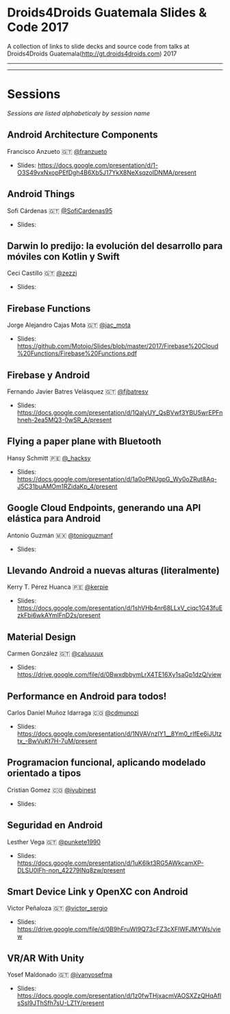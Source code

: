 Droids4Droids Guatemala Slides & Code 2017
==============

A collection of links to slide decks and source code from talks at Droids4Droids Guatemala(http://gt.droids4droids.com) 2017


-----


-----

# Sessions

_Sessions are listed alphabeticaly by session name_



## Android Architecture Components
Francisco Anzueto :guatemala: [@franzueto](https://twitter.com/franzueto)

* Slides: https://docs.google.com/presentation/d/1-O3S49vxNxopPEfDgh4B6Xb5J17YkX8NeXsqzoIDNMA/present


## Android Things
Sofi Cárdenas :guatemala: [@SofiCardenas95](https://twitter.com/SofiCardenas95)

* Slides: 


## Darwin lo predijo: la evolución del desarrollo para móviles con Kotlin y Swift
Ceci Castillo :guatemala: [@zezzi](https://twitter.com/zezzi)

* Slides:


## Firebase Functions
Jorge Alejandro Cajas Mota :guatemala: [@jac_mota](https://twitter.com/jac_mota)

* Slides: https://github.com/Motojo/Slides/blob/master/2017/Firebase%20Cloud%20Functions/Firebase%20Functions.pdf


## Firebase y Android
Fernando Javier Batres Velásquez :guatemala: [@fjbatresv](https://twitter.com/fjbatresv)

* Slides: https://docs.google.com/presentation/d/1QalyUY_QsBVwf3YBU5wrEPFnhneh-2ea5MQ3-0wSR_A/present


## Flying a paper plane with Bluetooth
Hansy Schmitt :peru: [@_hacksy](https://twitter.com/_hacksy)

* Slides: https://docs.google.com/presentation/d/1a0oPNUgpG_Wy0oZRut8Aq-J5C31buAMOm1RZidaKp_4/present


## Google Cloud Endpoints, generando una API elástica para Android
Antonio Guzmán :mexico: [@tonioguzmanf](https://twitter.com/tonioguzmanf)

* Slides:


## Llevando Android a nuevas alturas (literalmente)
Kerry T. Pérez Huanca :peru: [@kerpie](https://twitter.com/kerpie)

* Slides: https://docs.google.com/presentation/d/1shVHb4nr68LLxV_ciqc1G43fuEzkFbi6wkAYmlFnD2s/present


## Material Design
Carmen González :guatemala: [@caluuuux](https://twitter.com/caluuuux)

* Slides: https://drive.google.com/file/d/0BwxdbbymLrX4TE16Xy1saGp1dzQ/view


## Performance en Android para todos!
Carlos Daniel Muñoz Idarraga :colombia: [@cdmunozi](https://twitter.com/cdmunozi)

* Slides: https://docs.google.com/presentation/d/1NVAVnzIY1__8Ym0_rIfEe6iJUtztx_-BwVuKt7H-7uM/present


## Programacion funcional, aplicando modelado orientado a tipos
Cristian Gomez :colombia: [@iyubinest](https://twitter.com/iyubinest)

* Slides:


## Seguridad en Android
Lesther Vega :guatemala: [@punkete1990](https://twitter.com/punkete1990)

* Slides: https://docs.google.com/presentation/d/1uK6lkt3RG5AWkcamXP-DLSU0lFh-non_42279INq8zw/present


## Smart Device Link y OpenXC con Android
Victor Peñaloza :guatemala: [@victor_sergio](https://twitter.com/victor_sergio)


* Slides: https://drive.google.com/file/d/0B9hFruWI9Q73cFZ3cXFlWFJMYWs/view


## VR/AR With Unity
Yosef Maldonado :guatemala: [@ivanyosefma](https://twitter.com/ivanyosefma)

* Slides: https://docs.google.com/presentation/d/1z0fwTHjxacmVAOSXZzQHqAflsSsI9JThSfh7sU-LZ1Y/present
